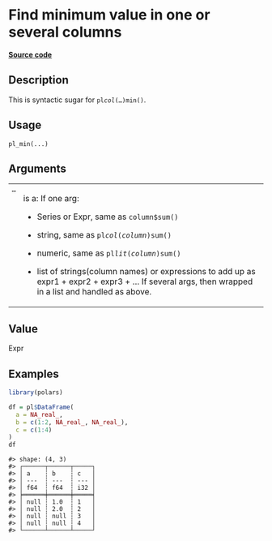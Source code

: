 

# Find minimum value in one or several columns

[**Source code**](https://github.com/pola-rs/r-polars/tree/8387e0a88c6889e6449b053999aada405c241066/R/functions__lazy.R#L499)

## Description

This is syntactic sugar for <code>pl$col(…)$min()</code>.

## Usage

<pre><code class='language-R'>pl_min(...)
</code></pre>

## Arguments

<table>
<tr>
<td style="white-space: nowrap; font-family: monospace; vertical-align: top">
<code id="pl_min_:_...">…</code>
</td>
<td>

is a: If one arg:

<ul>
<li>

Series or Expr, same as <code>column$sum()</code>

</li>
<li>

string, same as <code>pl$col(column)$sum()</code>

</li>
<li>

numeric, same as <code>pl$lit(column)$sum()</code>

</li>
<li>

list of strings(column names) or expressions to add up as expr1 +
expr2 + expr3 + … If several args, then wrapped in a list and handled as
above.

</li>
</ul>
</td>
</tr>
</table>

## Value

Expr

## Examples

``` r
library(polars)

df = pl$DataFrame(
  a = NA_real_,
  b = c(1:2, NA_real_, NA_real_),
  c = c(1:4)
)
df
```

    #> shape: (4, 3)
    #> ┌──────┬──────┬─────┐
    #> │ a    ┆ b    ┆ c   │
    #> │ ---  ┆ ---  ┆ --- │
    #> │ f64  ┆ f64  ┆ i32 │
    #> ╞══════╪══════╪═════╡
    #> │ null ┆ 1.0  ┆ 1   │
    #> │ null ┆ 2.0  ┆ 2   │
    #> │ null ┆ null ┆ 3   │
    #> │ null ┆ null ┆ 4   │
    #> └──────┴──────┴─────┘

